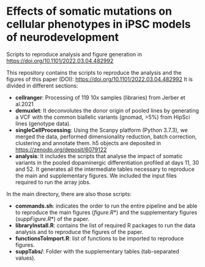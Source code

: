 # Effects of somatic mutations on cellular phenotypes in iPSC models of neurodevelopment
Scripts to reproduce analysis and figure generation in https://doi.org/10.1101/2022.03.04.482992

This repository contains the scripts to reproduce the analysis and the figures of this paper (DOI): https://doi.org/10.1101/2022.03.04.482992
It is divided in different sections:
- **cellranger**: Processing of 119 10x samples (libraries) from Jerber et al.2021
- **demuxlet**: It deconvolutes the donor origin of pooled lines by generating a VCF with the common biallelic variants (gnomad, >5%) from HipSci lines (genotype data).
- **singleCellProcessing**: Using the Scanpy platform (Python 3.7.3), we merged the data, performed dimensionality reduction, batch correction, clustering and annotate them. h5 objects are deposited in https://zenodo.org/deposit/6079122
- **analysis**: It includes the scripts that analyse the impact of somatic variants in the pooled dopaminergic differentiation profiled at days 11, 30 and 52. It generates all the intermediate tables necessary to reproduce the main and supplementary figures. We included the input files required to run the array jobs.

In the main directory, there are also those scripts:
- **commands.sh**: indicates the order to run the entire pipeline and be able to reproduce the main figures (**figure*.R**) and the supplementary figures (**suppFigure*.R**) of the paper.
- **libraryInstall.R**: contains the list of required R packages to run the data analysis and to reproduce the figures of the paper.
- **functionsToImport.R**: list of functions to be imported to reproduce figures.
- **suppTabs/**: Folder with the supplementary tables (tab-separated values).
